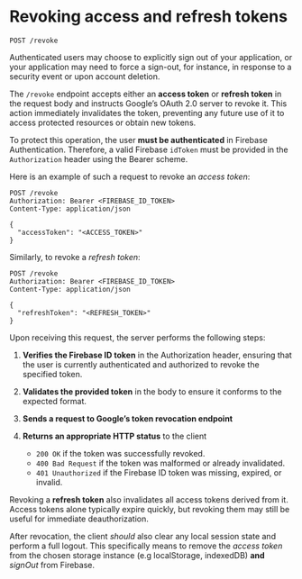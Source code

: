 # Revoking access and refresh tokens

```http
POST /revoke
```

Authenticated users may choose to explicitly sign out of your application, or your application may need to force a sign-out, for instance, in response to a security event or upon account deletion.

The `/revoke` endpoint accepts either an **access token** or **refresh token** in the request body and instructs Google’s OAuth 2.0 server to revoke it. This action immediately invalidates the token, preventing any future use of it to access protected resources or obtain new tokens.

To protect this operation, the user **must be authenticated** in Firebase Authentication. Therefore, a valid Firebase `idToken` must be provided in the `Authorization` header using the Bearer scheme.

Here is an example of such a request to revoke an *access token*:

```http
POST /revoke
Authorization: Bearer <FIREBASE_ID_TOKEN>
Content-Type: application/json

{
  "accessToken": "<ACCESS_TOKEN>"
}
```

Similarly, to revoke a *refresh token*:

```http
POST /revoke
Authorization: Bearer <FIREBASE_ID_TOKEN>
Content-Type: application/json

{
  "refreshToken": "<REFRESH_TOKEN>"
}
```

Upon receiving this request, the server performs the following steps:

1. **Verifies the Firebase ID token** in the Authorization header, ensuring that the user is currently authenticated and authorized to revoke the specified token.
2. **Validates the provided token** in the body to ensure it conforms to the expected format.
3. **Sends a request to Google’s token revocation endpoint**

4. **Returns an appropriate HTTP status** to the client
    - `200 OK` if the token was successfully revoked.
    - `400 Bad Request` if the token was malformed or already invalidated.
    - `401 Unauthorized` if the Firebase ID token was missing, expired, or invalid.

Revoking a **refresh token** also invalidates all access tokens derived from it.
Access tokens alone typically expire quickly, but revoking them may still be useful for immediate deauthorization.

After revocation, the client *should* also clear any local session state and perform a full logout. This specifically means to remove the *access token* from the chosen storage instance (e.g localStorage, indexedDB) **and** *signOut* from Firebase.
